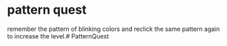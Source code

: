 # pattern quest

remember the pattern of blinking colors and reclick the same pattern again to increase the level.# PatternQuest
